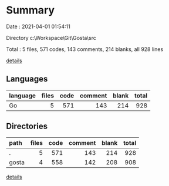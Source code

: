 # Summary

Date : 2021-04-01 01:54:11

Directory c:\Workspace\Git\Gosta\src

Total : 5 files,  571 codes, 143 comments, 214 blanks, all 928 lines

[details](details.md)

## Languages
| language | files | code | comment | blank | total |
| :--- | ---: | ---: | ---: | ---: | ---: |
| Go | 5 | 571 | 143 | 214 | 928 |

## Directories
| path | files | code | comment | blank | total |
| :--- | ---: | ---: | ---: | ---: | ---: |
| . | 5 | 571 | 143 | 214 | 928 |
| gosta | 4 | 558 | 142 | 208 | 908 |

[details](details.md)